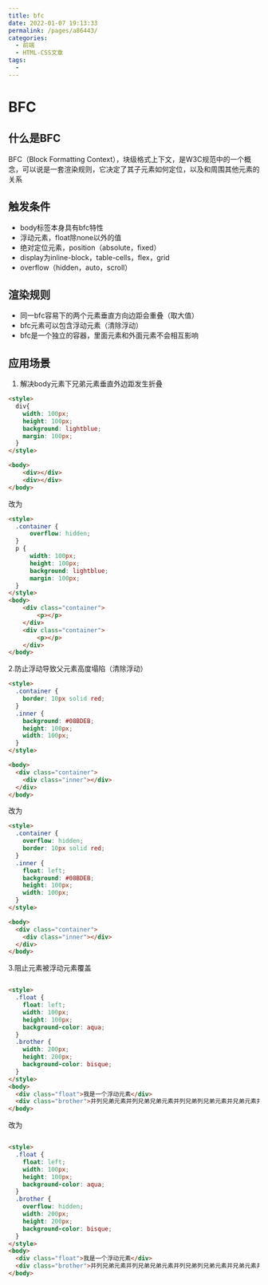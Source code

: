 ```yaml
---
title: bfc
date: 2022-01-07 19:13:33
permalink: /pages/a86443/
categories: 
  - 前端
  - HTML-CSS文章
tags: 
  - 
---
```


# BFC

## 什么是BFC

BFC（Block Formatting Context），块级格式上下文，是W3C规范中的一个概念，可以说是一套渲染规则，它决定了其子元素如何定位，以及和周围其他元素的关系

## 触发条件

* body标签本身具有bfc特性
* 浮动元素，float除none以外的值
* 绝对定位元素，position（absolute，fixed）
* display为inline-block，table-cells，flex，grid
* overflow（hidden，auto，scroll）

## 渲染规则

* 同一bfc容易下的两个元素垂直方向边距会重叠（取大值）
* bfc元素可以包含浮动元素（清除浮动）
* bfc是一个独立的容器，里面元素和外面元素不会相互影响

## 应用场景

1. 解决body元素下兄弟元素垂直外边距发生折叠

```html
<style>
  div{
    width: 100px;
    height: 100px;
    background: lightblue;
    margin: 100px;
  }
</style>

<body>
    <div></div>
    <div></div>
</body>
```

改为

```html
<style>
  .container {
      overflow: hidden;
  }
  p {
      width: 100px;
      height: 100px;
      background: lightblue;
      margin: 100px;
  }
</style>
<body>
    <div class="container">
        <p></p>
    </div>
    <div class="container">
        <p></p>
    </div>
</body>
```

2.防止浮动导致父元素高度塌陷（清除浮动）

```html
<style>
  .container {
    border: 10px solid red;
  }
  .inner {
    background: #08BDEB;
    height: 100px;
    width: 100px;
  }
</style>

<body>
  <div class="container">
    <div class="inner"></div>
  </div>
</body>
```

改为

```html
<style>
  .container {
    overflow: hidden;
    border: 10px solid red;
  }
  .inner {
    float: left;
    background: #08BDEB;
    height: 100px;
    width: 100px;
  }
</style>

<body>
  <div class="container">
    <div class="inner"></div>
  </div>
</body>

```

3.阻止元素被浮动元素覆盖

```html

<style>
  .float {
    float: left;
    width: 100px;
    height: 100px;
    background-color: aqua;
  }
  .brother {
    width: 200px;
    height: 200px;
    background-color: bisque;
  }
</style>
<body>
  <div class="float">我是一个浮动元素</div>
  <div class="brother">并列兄弟元素并列兄弟兄弟元素并列兄弟列兄弟元素并兄弟元素并列列兄弟元素</div>
</body>

```

改为

```html

<style>
  .float {
    float: left;
    width: 100px;
    height: 100px;
    background-color: aqua;
  }
  .brother {
    overflow: hidden;
    width: 200px;
    height: 200px;
    background-color: bisque;
  }
</style>
<body>
  <div class="float">我是一个浮动元素</div>
  <div class="brother">并列兄弟元素并列兄弟兄弟元素并列兄弟列兄弟元素并兄弟元素并列列兄弟元素</div>
</body>

```
